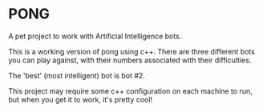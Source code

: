 # PONG

A pet project to work with Artificial Intelligence bots. 

This is a working version of pong using c++. There are three different bots you can play against, with their numbers associated with their difficulties. 

The 'best' (most intelligent) bot is bot #2. 

This project may require some c++ configuration on each machine to run, but when you get it to work, it's pretty cool!
